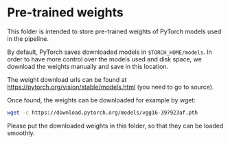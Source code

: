 # Pre-trained weights

This folder is intended to store pre-trained weights of PyTorch models used in the pipeline.

By default, PyTorch saves downloaded models in `$TORCH_HOME/models`.
In order to have more control over the models used and disk space, we download the weights manually and save in this location.

The weight download urls can be found at https://pytorch.org/vision/stable/models.html (you need to go to source).

Once found, the weights can be downloaded for example by wget:
```sh
wget -c https://download.pytorch.org/models/vgg16-397923af.pth
```

Please put the downloaded weights in this folder, so that they can be loaded smoothly.